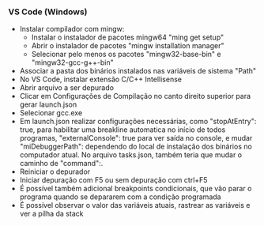 ### VS Code (Windows)
- Instalar compilador com mingw:
    - Instalar o instalador de pacotes mingw64 "ming get setup"
    - Abrir o instalador de pacotes "mingw installation manager" 
    - Selecionar pelo menos os pacotes "mingw32-base-bin" e "mingw32-gcc-g++-bin"
- Associar a pasta dos binários instalados nas variáveis de sistema "Path"
- No VS Code, instalar extensão C/C++ Intellisense
- Abrir arquivo a ser depurado
- Clicar em Configurações de Compilação no canto direito superior para gerar launch.json
- Selecionar gcc.exe
- Em launch.json realizar configurações necessárias, como "stopAtEntry": true, para habilitar uma breakline automatica no início de todos programas, "externalConsole": true para ver saída no console, e mudar  "miDebuggerPath": dependendo do local de instalação dos binários no computador atual. No arquivo tasks.json, também teria que mudar o caminho de "command":.
- Reiniciar o depurador
- Iniciar depuração com F5 ou sem depuração com ctrl+F5
- É possível também adicional breakpoints condicionais, que vão parar o programa quando se depararem com a condição programada
- É possível observar o valor das variáveis atuais, rastrear as variáveis e ver a pilha da stack